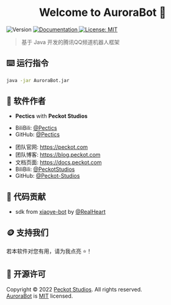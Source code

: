<h1 align="center">Welcome to AuroraBot 👋</h1>
<p>
  <img alt="Version" src="https://img.shields.io/badge/version-1.0--SNAPSHOT-blue.svg?cacheSeconds=2592000" />
  <a href="https://docs.peckot.com" target="_blank">
    <img alt="Documentation" src="https://img.shields.io/badge/documentation-yes-brightgreen.svg" />
  </a>
  <a href="https://mit-license.org/" target="_blank">
    <img alt="License: MIT" src="https://img.shields.io/badge/License-MIT-yellow.svg" />
  </a>
</p>

> 基于 Java 开发的腾讯QQ频道机器人框架

## ⌨️ 运行指令

```sh
java -jar AuroraBot.jar
```

## 👤 软件作者

* **Pectics** with **Peckot Studios**

- BiliBili: [@Pectics](https://space.bilibili.com/637416352)
- GitHub: [@Pectics](https://github.com/Pectics)

* 团队官网: https://peckot.com
* 团队博客: https://blog.peckot.com
* 文档页面: https://docs.peckot.com
* BiliBili: [@PeckotStudios](https://space.bilibili.com/1199517996)
* GitHub: [@Peckot-Studios](https://github.com/Pectics)

## 🤝 代码贡献

* sdk from [xiaoye-bot](https://github.com/xiaoye-bot/qqbot-sdk) by [@RealHeart](https://github.com/RealHeart)

## 🪙 支持我们

若本软件对您有用，请为我点亮 ⭐️！

## 📝 开源许可

Copyright © 2022 [Peckot Studios](https://peckot.com). All rights reserved.<br />
[AuroraBot](https://github.com/Peckot-Studios/AuroraBot) is [MIT](https://mit-license.org/) licensed.